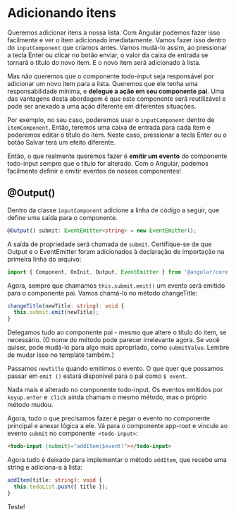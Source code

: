 # Adicionando itens

Queremos adicionar itens à nossa lista. Com Angular podemos fazer isso facilmente e ver o item adicionado imediatamente. Vamos fazer isso dentro do `inputComponent` que criamos antes. Vamos mudá-lo assim, ao pressionar a tecla Enter ou clicar no botão enviar, o valor da caixa de entrada se tornará o título do novo item. E o novo item será adicionado à lista.

Mas não queremos que o componente todo-input seja responsável por adicionar um novo item para a lista. Queremos que ele tenha uma responsabilidade mínima, e **delegue a ação em seu componente pai**. Uma das vantagens desta abordagem é que este componente será reutilizável e pode ser anexado a uma ação diferente em diferentes situações.

Por exemplo, no seu caso, poderemos usar o `inputComponent` dentro de `itemComponent`. Então, teremos uma caixa de entrada para cada item e poderemos editar o título do item. Neste caso, pressionar a tecla Enter ou o botão Salvar terá um efeito diferente.

Então, o que realmente queremos fazer é **emitir um evento** do componente todo-input sempre que o título for alterado. Com o Angular, podemos facilmente definir e emitir eventos de nossos componentes!

## @Output()

Dentro da classe `inputComponent` adicione a linha de código a seguir, que define uma saída para o componente.

```ts
@Output() submit: EventEmitter<string> = new EventEmitter();
```

A saída de propriedade será chamada de `submit`. Certifique-se de que Output e o EventEmitter foram adicionados à declaração de importação na primeira linha do arquivo:

```ts
import { Component, OnInit, Output, EventEmitter } from '@angular/core';
```

Agora, sempre que chamamos `this.submit.emit()` um evento será emitido para o componente pai. Vamos chamá-lo no método changeTitle:

```ts
changeTitle(newTitle: string): void {
  this.submit.emit(newTitle);
}
```

Delegamos tudo ao componente pai - mesmo que altere o título do item, se necessário. \(O nome do método pode parecer irrelevante agora. Se você quiser, pode mudá-lo para algo mais apropriado, como `submitValue`. Lembre de mudar isso no template também.\)

Passamos `newTitle` quando emitimos o evento. O que quer que possamos passar em `emit ()` estará disponível para o pai como `$ event`.

Nada mais é alterado no componente todo-input. Os eventos emitidos por `keyup.enter` e` click` ainda chamam o mesmo método, mas o próprio método mudou.

Agora, tudo o que precisamos fazer é pegar o evento no componente principal e anexar lógica a ele. Vá para o componente app-root e vincule ao evento `submit` no componente` <todo-input>`:

```html
<todo-input (submit)="addItem($event)"></todo-input>
```

Agora tudo é deixado para implementar o método `addItem`, que recebe uma string e adiciona-a à lista:

```ts
addItem(title: string): void {    
  this.todoList.push({ title });
}
```

Teste!

